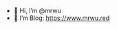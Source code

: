 - 👋 Hi, I’m @mrwu
- 👀 I’m Blog: https://www.mrwu.red

<!---
mrwu77/mrwu77 is a ✨ special ✨ repository because its `README.md` (this file) appears on your GitHub profile.
You can click the Preview link to take a look at your changes.
--->
